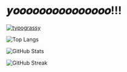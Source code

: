 # 𝒚𝒐𝒐𝒐𝒐𝒐𝒐𝒐𝒐𝒐𝒐𝒐𝒐𝒐𝒐𝒐!!!
[![typograssy](https://typograssy.deno.dev/api?text=ぎがれな%20)](https://github.com/kawarimidoll/typograssy)

<!-- 使用言語ランキング -->
<img 
  src="https://github-readme-stats.vercel.app/api/top-langs/?username=nitr0yukkuri&theme=react&layout=compact&cache_seconds=1800" 
  alt="Top Langs" 
/>

<!-- GitHubステータス -->
<img 
  src="https://github-readme-stats.vercel.app/api?username=nitr0yukkuri&show_icons=true&theme=react&cache_seconds=1800" 
  alt="GitHub Stats" 
/>

<!-- コントリビューション連続日数 -->
<img 
  src="https://github-readme-streak-stats.herokuapp.com/?user=nitr0yukkuri&theme=react" 
  alt="GitHub Streak" 
/>
